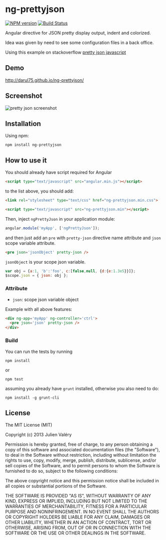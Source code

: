 ng-prettyjson
=====================
[![NPM version](https://badge.fury.io/js/ng-prettyjson.png)](http://badge.fury.io/js/ng-prettyjson)
[![Build Status](https://travis-ci.org/darul75/ng-prettyjson.png?branch=master)](https://travis-ci.org/darul75/ng-prettyjson)

Angular directive for JSON pretty display output, indent and colorized.

Idea was given by need to see some configuration files in a back office.

Using this example on stackoverflow
[pretty json javascript](http://stackoverflow.com/questions/4810841/json-pretty-print-using-javascript)

Demo
------------
http://darul75.github.io/ng-prettyjson/


Screenshot
------------
![pretty json screenshot](http://darul75.github.io/ng-prettyjson/images/capture.png "pretty json screenshot")

Installation
------------

Using npm:

```
npm install ng-prettyjson
```


How to use it
-------------

You should already have script required for Angular

```html
<script type="text/javascript" src="angular.min.js"></script>
```

to the list above, you should add:

```html
<link rel="stylesheet" type="text/css" href="ng-prettyjson.min.css">
```

```html
<script type="text/javascript" src="ng-prettyjson.min"></script>
```

Then, inject `ngPrettyJson` in your application module:

```javascript
angular.module('myApp', ['ngPrettyJson']);
```

and then just add an `pre` with `pretty-json` directive name attribute and `json` scope variable attribute.

```html
<pre json='jsonObject' pretty-json />
```

`jsonObject` is your scope json variable.

```javascript
var obj = {a:1, 'b':'foo', c:[false,null, {d:{e:1.3e5}}]};
$scope.json = { json: obj };
```

### Attribute

* `json`: scope json variable object

Example with all above features:

```html
<div ng-app='myApp' ng-controller='ctrl'>
  <pre json='json' pretty-json />
</div>
```

### Build

You can run the tests by running

```
npm install
```
or
```
npm test
```

assuming you already have `grunt` installed, otherwise you also need to do:

```
npm install -g grunt-cli
```

## License

The MIT License (MIT)

Copyright (c) 2013 Julien Valéry

Permission is hereby granted, free of charge, to any person obtaining a copy
of this software and associated documentation files (the "Software"), to deal
in the Software without restriction, including without limitation the rights
to use, copy, modify, merge, publish, distribute, sublicense, and/or sell
copies of the Software, and to permit persons to whom the Software is
furnished to do so, subject to the following conditions:

The above copyright notice and this permission notice shall be included in
all copies or substantial portions of the Software.

THE SOFTWARE IS PROVIDED "AS IS", WITHOUT WARRANTY OF ANY KIND, EXPRESS OR
IMPLIED, INCLUDING BUT NOT LIMITED TO THE WARRANTIES OF MERCHANTABILITY,
FITNESS FOR A PARTICULAR PURPOSE AND NONINFRINGEMENT. IN NO EVENT SHALL THE
AUTHORS OR COPYRIGHT HOLDERS BE LIABLE FOR ANY CLAIM, DAMAGES OR OTHER
LIABILITY, WHETHER IN AN ACTION OF CONTRACT, TORT OR OTHERWISE, ARISING FROM,
OUT OF OR IN CONNECTION WITH THE SOFTWARE OR THE USE OR OTHER DEALINGS IN
THE SOFTWARE.




